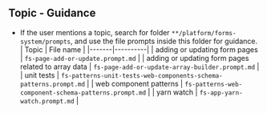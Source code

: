 
## Topic - Guidance
- If the user mentions a topic, search for folder `**/platform/forms-system/prompts`, and use the file prompts inside this folder for guidance.
| Topic | File name |
|-------|----------|
| adding or updating form pages | `fs-page-add-or-update.prompt.md` |
| adding or updating form pages related to array data | `fs-page-add-or-update-array-builder.prompt.md` |
| unit tests | `fs-patterns-unit-tests-web-components-schema-patterns.prompt.md` |
| web component patterns | `fs-patterns-web-component-schema-patterns.prompt.md` |
| yarn watch | `fs-app-yarn-watch.prompt.md` |